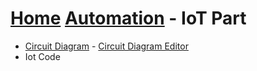 # <u>Home</u> <u>Automation</u> - IoT Part

<ul>
    <li><a href="Circuit Diagram\circuit.png">Circuit Diagram</a> - <a href="https://www.circuit-diagram.org/editor/" target="_blank">Circuit Diagram Editor</a></li>
    <li>Iot Code</li>
</ul>



